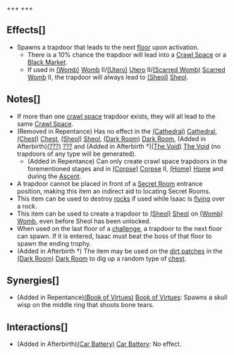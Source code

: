 +++
+++

Effects[]
---------


* Spawns a trapdoor that leads to the next [floor](/wiki/Chapters "Chapters") upon activation.
	+ There is a 10% chance the trapdoor will lead into a [Crawl Space](/wiki/Crawl_Space "Crawl Space") or a [Black Market](/wiki/Black_Market "Black Market").
	+ If used in [(Womb)](/wiki/Womb "Womb") [Womb](/wiki/Womb "Womb") II/[(Utero)](/wiki/Utero "Utero") [Utero](/wiki/Utero "Utero") II/[(Scarred Womb)](/wiki/Scarred_Womb "Scarred Womb") [Scarred Womb](/wiki/Scarred_Womb "Scarred Womb") II, the trapdoor will always lead to [(Sheol)](/wiki/Sheol "Sheol") [Sheol](/wiki/Sheol "Sheol").


Notes[]
-------


* If more than one [crawl space](/wiki/Crawl_space "Crawl space") trapdoor exists, they will all lead to the same [Crawl Space](/wiki/Crawl_Space "Crawl Space").
* (Removed in Repentance) Has no effect in the [(Cathedral)](/wiki/Cathedral "Cathedral") [Cathedral](/wiki/Cathedral "Cathedral"), [(Chest)](/wiki/Chest_(Floor) "Chest") [Chest](/wiki/Chest_(Floor) "Chest (Floor)"), [(Sheol)](/wiki/Sheol "Sheol") [Sheol](/wiki/Sheol "Sheol"), [(Dark Room)](/wiki/Dark_Room "Dark Room") [Dark Room](/wiki/Dark_Room "Dark Room"), (Added in Afterbirth)[(???)](/wiki/%3F%3F%3F_(Floor) "???") [???](/wiki/%3F%3F%3F_(Floor) "??? (Floor)") and (Added in Afterbirth †)[(The Void)](/wiki/The_Void "The Void") [The Void](/wiki/The_Void "The Void") (no trapdoors of any type will be generated).
	+ (Added in Repentance) Can only create crawl space trapdoors in the forementioned stages and in [(Corpse)](/wiki/Corpse "Corpse") [Corpse](/wiki/Corpse "Corpse") II, [(Home)](/wiki/Home "Home") [Home](/wiki/Home "Home") and during the [Ascent](/wiki/Ascent "Ascent").
* A trapdoor cannot be placed in front of a [Secret Room](/wiki/Secret_Room "Secret Room") entrance position, making this item an indirect aid to locating Secret Rooms.
* This item can be used to destroy [rocks](/wiki/Rocks "Rocks") if used while Isaac is [flying](/wiki/Flight "Flight") over a rock.
* This item can be used to create a trapdoor to [(Sheol)](/wiki/Sheol "Sheol") [Sheol](/wiki/Sheol "Sheol") on [(Womb)](/wiki/Womb "Womb") [Womb](/wiki/Womb "Womb"), even before Sheol has been unlocked.
* When used on the last floor of a [challenge](/wiki/Challenges "Challenges"), a trapdoor to the next floor can spawn. If it is entered, Isaac must beat the boss of that floor to spawn the ending trophy.
* (Added in Afterbirth †) The item may be used on the [dirt patches](/wiki/Dirt_patch "Dirt patch") in the [(Dark Room)](/wiki/Dark_Room "Dark Room") [Dark Room](/wiki/Dark_Room "Dark Room") to dig up a random type of [chest](/wiki/Chests "Chests").


Synergies[]
-----------


* (Added in Repentance)[(Book of Virtues)](/wiki/Book_of_Virtues "Book of Virtues") [Book of Virtues](/wiki/Book_of_Virtues "Book of Virtues"): Spawns a skull wisp on the middle ring that shoots bone tears.


Interactions[]
--------------


* (Added in Afterbirth)[(Car Battery)](/wiki/Car_Battery "Car Battery") [Car Battery](/wiki/Car_Battery "Car Battery"): No effect.


